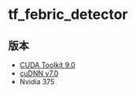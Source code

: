 # tf_febric_detector
## 版本
- [CUDA Toolkit 9.0](http://developer.download.nvidia.com/compute/cuda/9.0/secure/Prod/local_installers/cuda-repo-ubuntu1604-9-0-local_9.0.176-1_amd64.deb?LESblaPjhZzYQckF3v4iGDZKYToA7-nz0tei7XHiXnAJNB_ews6SQzu2H14ZqLq8bU4QVw1wDAYD8Pb6K8I-y8YkbegAMlEhInEe39pqa_SbhqF7dIUgVppl7tR0587XwFgcvtD6143pan8tyofVK36HIyZtiUlQ3hGUSVHWo9PzP3tC6ZtXYLCcY6dOl75lfMqzvgdDFH4MH-OgjWHw)
- [cuDNN v7.0](http://developer.download.nvidia.com/compute/machine-learning/cudnn/secure/v7.0.5/prod/9.0_20171129/Ubuntu16_04-x64/libcudnn7_7.0.5.15-1%2Bcuda9.0_amd64.deb?WlG4O3PCR4UAWqlA4bT6QjIHEW6dTiLoFu-k66dBnleUWiXklbUOsuKnQ7NRnUl_gQB4O_ycVzuGoDu27BORoyayFmE31oCbp_NkyNSmTu1wu9uSHvQ4MhpU28AHEXk8SmkEQq7VZ_R-kBnKhate1ELEwjbZ_z92o6CjrzEW4BwsQcZgTCX1UqU_zb_D1iZfQ_9iz-zwHfcoNTr1lydv4cgRl5eaEzWb-bk1_42jbKwqYfSkgYg)
- Nvidia 375